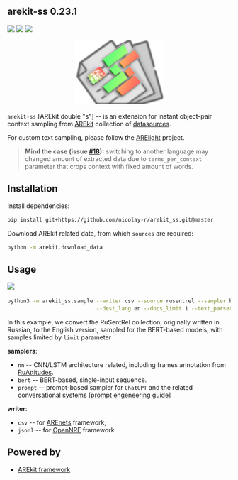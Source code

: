 ## arekit-ss 0.23.1

![](https://img.shields.io/badge/Python-3.9-brightgreen.svg)
![](https://img.shields.io/badge/AREkit-0.23.1-orange.svg)
[![](https://colab.research.google.com/assets/colab-badge.svg)](https://colab.research.google.com/github/nicolay-r/arekit-googletrans-sampler/blob/master/arekit_googletrans_sampler.ipynb)

<p align="center">
    <img src="logo.png"/>
</p>

`arekit-ss` [AREkit double "s"] -- is an extension for instant object-pair context sampling from 
[AREkit](https://github.com/nicolay-r/AREkit)
collection of 
[datasources](https://github.com/nicolay-r/AREkit/wiki/Binded-Sources).

For custom text sampling, please follow the 
[ARElight](https://github.com/nicolay-r/ARElight)
project.

> **Mind the case (issue [#18](https://github.com/nicolay-r/arekit-googletrans-sampler/issues/18)):** switching to another language may changed amount of extracted data due to `terms_per_context` parameter
that crops context with fixed amount of words.

## Installation

Install dependencies:
```bash
pip install git+https://github.com/nicolay-r/arekit_ss.git@master
```

Download AREkit related data, from which `sources` are required:
```bash
python -m arekit.download_data
```

## Usage
[![](https://colab.research.google.com/assets/colab-badge.svg)](https://colab.research.google.com/github/nicolay-r/arekit-googletrans-sampler/blob/master/arekit_googletrans_sampler.ipynb)

```bash
python3 -m arekit_ss.sample --writer csv --source rusentrel --sampler bert \
                            --dest_lang en --docs_limit 1 --text_parser lm --output_dir 'out' 
```
In this example, we convert the RuSentRel collection, originally written in Russian, to the English version,
sampled for the BERT-based models, with samples limited by `limit` parameter

**samplers**:
* `nn` -- CNN/LSTM architecture related, including frames annotation from [RuAttitudes](https://github.com/nicolay-r/RuAttitudes).
* `bert` -- BERT-based, single-input sequence.  
* `prompt` -- prompt-based sampler for `ChatGPT` and the related conversational systems [[prompt engeneering guide]](https://github.com/dair-ai/Prompt-Engineering-Guide)

**writer**:
* `csv` -- for [AREnets](https://github.com/nicolay-r/AREnets) framework;
* `jsonl` -- for [OpenNRE](https://github.com/thunlp/OpenNRE) framework.

## Powered by

* [AREkit framework](https://github.com/nicolay-r/AREkit)
